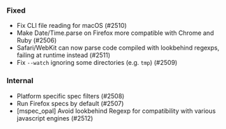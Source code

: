 <!--
### Internal
### Changed
### Added
### Removed
### Deprecated
### Performance
### Fixed
-->

### Fixed

- Fix CLI file reading for macOS (#2510)
- Make Date/Time.parse on Firefox more compatible with Chrome and Ruby (#2506)
- Safari/WebKit can now parse code compiled with lookbehind regexps, failing at runtime instead (#2511)
- Fix `--watch` ignoring some directories (e.g. `tmp`) (#2509)

### Internal

- Platform specific spec filters (#2508)
- Run Firefox specs by default (#2507)
- [mspec_opal] Avoid lookbehind Regexp for compatibility with various javascript engines (#2512)
